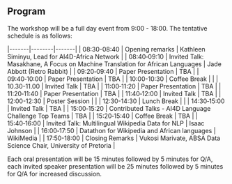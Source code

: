 

## Program

The workshop will be a full day event from 9:00 - 18:00. The tentative schedule is as follows:

|-------|--------|-------|
| 08:30-08:40 | Opening remarks | Kathleen Siminyu, Lead for AI4D-Africa Network | 
| 08:40‑09:10 | Invited Talk: Masakhane, A Focus on Machine Translation for African Languages | Jade Abbott (Retro Rabbit) | 
| 09:20‑09:40 | Paper Presentation | TBA |
| 09:40‑10:00 | Paper Presentation | TBA |
| 10:00-10:30 | Coffee Break |  |
| 10.30-11.00 | Invited Talk | TBA |
| 11:00‑11:20 | Paper Presentation | TBA |
| 11:20‑11:40 | Paper Presentation | TBA |
| 11:40‑12:00 | Invited Talk | TBA |
| 12:00-12:30 | Poster Session |  |
| 12:30-14:30 | Lunch Break |  |
| 14:30‑15:00 | Invited Talk | TBA |
| 15:00‑15:20 | Contributed Talks - AI4D Language Challenge Top Teams | TBA |
| 15:20‑15:40 | Coffee Break | TBA |
| 15:40‑16:00 | Invited Talk: Multilingual Wikipedia Data for NLP | Isaac Johnson |
| 16:00‑17:50 | Datathon for Wikipedia and African languages  | WikiMedia |
| 17:50-18:00 | Closing Remarks | Vukosi Marivate, ABSA Data Science Chair, University of Pretoria |



Each oral presentation will be 15 minutes followed by 5 minutes for Q/A, each invited speaker presentation will be 25 minutes followed by 5 minutes for Q/A for increased discussion. 